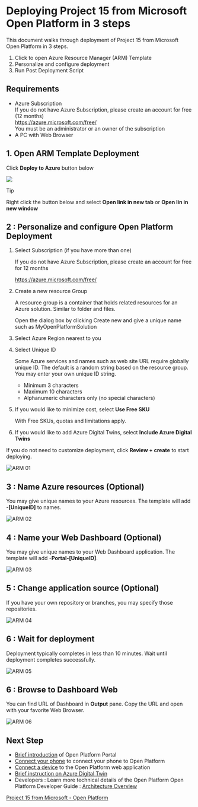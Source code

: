 # Deploying Project 15 from Microsoft Open Platform in 3 steps

This document walks through deployment of Project 15 from Microsoft Open Platform in 3 steps.

1. Click to open Azure Resource Manager (ARM) Template
1. Personalize and configure deployment
1. Run Post Deployment Script

## Requirements

- Azure Subscription  
    If you do not have Azure Subscription, please create an account for free (12 months)  
    <https://azure.microsoft.com/free/>  
    You must be an administrator or an owner of the subscription  
- A PC with Web Browser

## 1. Open ARM Template Deployment

Click **Deploy to Azure** button below  

<a href="https://ms.portal.azure.com/#blade/Microsoft_Azure_CreateUIDef/CustomDeploymentBlade/uri/https%3A%2F%2Fraw.githubusercontent.com%2Fmicrosoft%2Fproject15%2Fmaster%2FDeploy%2Fazuredeploy-v2.json/uiFormDefinitionUri/https%3A%2F%2Fraw.githubusercontent.com%2Fmicrosoft%2Fproject15%2Fmaster%2FDeploy%2FazuredeployUI.json" target="_blank"><img src="deploy-to-azure.svg"/></a>

> [!TIP]  
> Right click the button below and select **Open link in new tab** or **Open lin in new window**

## 2 : Personalize and configure Open Platform Deployment

1. Select Subscription (if you have more than one)

    If you do not have Azure Subscription, please create an account for free for 12 months

    https://azure.microsoft.com/free/

1. Create a new resource Group

    A resource group is a container that holds related resources for an Azure solution. Similar to folder and files.

    Open the dialog box by clicking Create new and give a unique name such as MyOpenPlatformSolution

1. Select Azure Region nearest to you
1. Select Unique ID  
    
    Some Azure services and names such as web site URL require globally unique ID. The default is a random string based on the resource group. You may enter your own unique ID string.

    - Minimum 3 characters
    - Maximum 10 characters
    - Alphanumeric characters only (no special characters)

1. If you would like to minimize cost, select **Use Free SKU**

    With Free SKUs, quotas and limitations apply.

1. If you would like to add Azure Digital Twins, select **Include Azure Digital Twins** 

If you do not need to customize deployment, click **Review + create** to start deploying.

![ARM 01](media/ARM-01.png)

## 3 : Name Azure resources (Optional)

You may give unique names to your Azure resources.  The template will add **-[UniqueID]** to names.

![ARM 02](media/ARM-02.png)

## 4 : Name your Web Dashboard (Optional)

You may give unique names to your Web Dashboard application.  The template will add **-Portal-[UniqueID]**.

![ARM 03](media/ARM-03.png)

## 5 : Change application source (Optional)

If you have your own repository or branches, you may specify those repositories.

![ARM 04](media/ARM-04.png)


## 6 : Wait for deployment

Deployment typically completes in less than 10 minutes.  Wait until deployment completes successfully.

![ARM 05](media/ARM-05.png)

## 6 : Browse to Dashboard Web

You can find URL of Dashboard in **Output** pane.  Copy the URL and open with your favorite Web Browser.

![ARM 06](media/ARM-06.png)

## Next Step

- [Brief introduction](OpenPlatformPortal.md) of Open Platform Portal
- [Connect your phone](ConnectingPhone.md) to connect your phone to Open Platform
- [Connect a device](ConnectingDevice.md) to the Open Platform web application
- [Brief instruction on Azure Digital Twin](ADT.md) 
- Developers : Learn more technical details of the Open Platform Open Platform Developer Guide : [Architecture Overview](../Developer-Guide/Architecture-Overview.md)

[Project 15 from Microsoft - Open Platform](../README.md)
